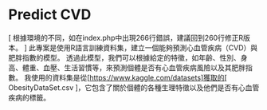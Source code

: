 # Predict CVD
[ 根據環境的不同，如在index.php中出現266行錯誤，建議回到260行修正R版本。 ]
此專案是使用R語言訓練資料集，建立一個能夠預測心血管疾病（CVD）與肥胖指數的模型。
透過此模型，我們可以根據給定的特徵，如年齡、性別、身高、體重、血壓、生活習慣等，來預測個體是否有心血管疾病風險以及其肥胖指數。
我使用的資料集是從[https://www.kaggle.com/datasets]獲取的[ ObesityDataSet.csv ]，它包含了關於個體的各種生理特徵以及他們是否有心血管疾病的標籤。
